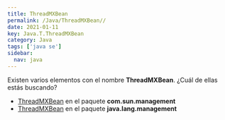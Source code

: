 ```yaml
---
title: ThreadMXBean
permalink: /Java/ThreadMXBean//
date: 2021-01-11
key: Java.T.ThreadMXBean
category: Java
tags: ['java se']
sidebar: 
  nav: java
---
```


Existen varios elementos con el nombre **ThreadMXBean**. ¿Cuál de ellas estás buscando?
<ul>
<li><a href="/Java/ThreadMXBean-com-sun-management/">ThreadMXBean</a> en el paquete <strong>com.sun.management</strong></li>
<li><a href="/Java/ThreadMXBean-java-lang-management/">ThreadMXBean</a> en el paquete <strong>java.lang.management</strong></li>
<ul>

